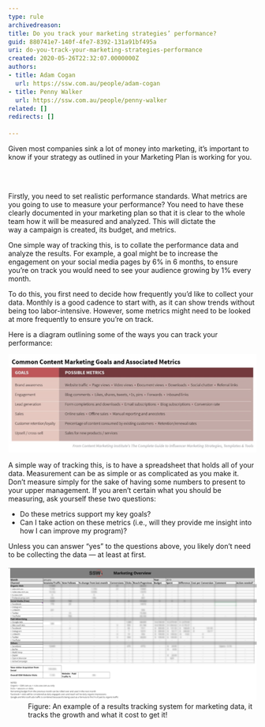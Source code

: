 ```yaml
---
type: rule
archivedreason: 
title: Do you track your marketing strategies’ performance?
guid: 880741e7-140f-4fe7-8392-131a91bf495a
uri: do-you-track-your-marketing-strategies-performance
created: 2020-05-26T22:32:07.0000000Z
authors:
- title: Adam Cogan
  url: https://ssw.com.au/people/adam-cogan
- title: Penny Walker
  url: https://ssw.com.au/people/penny-walker
related: []
redirects: []

---
```



<p class="ssw15-rteElement-P">Given most companies sink a lot of money into marketing, it’s important to know if your strategy as outlined in your Marketing Plan is working for you.​<br></p>
<br><excerpt class='endintro'></excerpt><br>
<p class="ssw15-rteElement-P">​Firstly, you need to set realistic performance standards. What metrics are you going to use to measure your performance? You need to have these clearly documented in your marketing plan so that it is clear to the whole team how it will be measured and analyzed. This will dictate the way a campaign is created, its budget, and metrics.  </p><p class="ssw15-rteElement-P">One simple way of tracking this, is to collate the performance data and analyze the results. For example, a goal might be to increase the engagement on your social media pages by 6% in 6 months, to ensure you’re on track you would need to see your audience growing by 1% every month.  </p><p>To do this, you first need to decide how frequently you’d like to collect your data. Monthly is a good cadence to start with, as it can show trends without being too labor-intensive. However, some metrics might need to be looked at more frequently to ensure you’re on track. </p><p>Here is a diagram outlining some of the ways you can track your performance:</p><dl class="image"><dt><img src="mkt-performance-diagram.png" alt="mkt-performance-diagram.png" style="width:750px;" /></dt></dl>
<p>A simple way of tracking this, is to have a spreadsheet that holds all of your data. Measurement can be as simple or as complicated as you make it. Don’t measure simply for the sake of having some numbers to present to your upper management. If you aren’t certain what you should be measuring, ask yourself these two questions: </p><ul><li>Do these metrics support my key goals? </li><li>Can I take action on these metrics (i.e., will they provide me insight into how I can improve my program)? </li></ul>Unless you can answer “yes” to the questions above, you likely don’t need to be collecting the data — at least at first.  
<p></p><dl class="image"><dt><img src="results-tracking-system.png" alt="results-tracking-system.png" style="width:750px;" /></dt><dd>Figure: An example of a results tracking system for marketing data, it tracks the growth and what it cost to get it!​</dd></dl>


